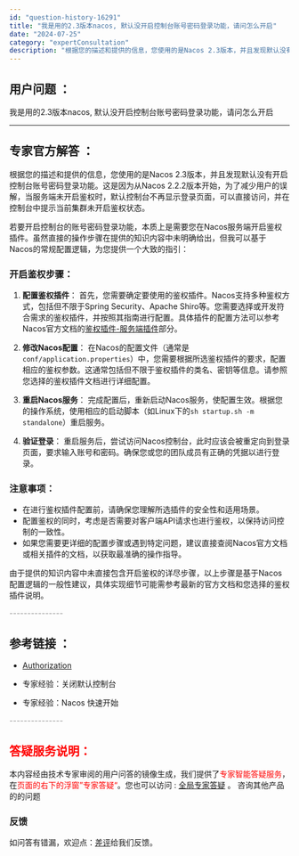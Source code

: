 ```yaml
---
id: "question-history-16291"
title: "我是用的2.3版本nacos, 默认没开启控制台账号密码登录功能，请问怎么开启"
date: "2024-07-25"
category: "expertConsultation"
description: "根据您的描述和提供的信息，您使用的是Nacos 2.3版本，并且发现默认没有开启控制台账号密码登录功能。这是因为从Nacos 2.2.2版本开始，为了减少用户的误解，当服务端未开启鉴权时，默认控制台不再显示登录页面，可以直接访问，并在控制台中提示当前集群未开启鉴权状态。若要开启控制台的账号密码登录功"
---
```


## 用户问题 ： 
 我是用的2.3版本nacos, 默认没开启控制台账号密码登录功能，请问怎么开启  

---------------
## 专家官方解答 ：

根据您的描述和提供的信息，您使用的是Nacos 2.3版本，并且发现默认没有开启控制台账号密码登录功能。这是因为从Nacos 2.2.2版本开始，为了减少用户的误解，当服务端未开启鉴权时，默认控制台不再显示登录页面，可以直接访问，并在控制台中提示当前集群未开启鉴权状态。

若要开启控制台的账号密码登录功能，本质上是需要您在Nacos服务端开启鉴权插件。虽然直接的操作步骤在提供的知识内容中未明确给出，但我可以基于Nacos的常规配置逻辑，为您提供一个大致的指引：

### 开启鉴权步骤：

1. **配置鉴权插件**：
   首先，您需要确定要使用的鉴权插件。Nacos支持多种鉴权方式，包括但不限于Spring Security、Apache Shiro等。您需要选择或开发符合需求的鉴权插件，并按照其指南进行配置。具体插件的配置方法可以参考Nacos官方文档的[鉴权插件-服务端插件](../../plugin/auth-plugin.md)部分。

2. **修改Nacos配置**：
   在Nacos的配置文件（通常是`conf/application.properties`）中，您需要根据所选鉴权插件的要求，配置相应的鉴权参数。这通常包括但不限于鉴权插件的类名、密钥等信息。请参照您选择的鉴权插件文档进行详细配置。

3. **重启Nacos服务**：
   完成配置后，重新启动Nacos服务，使配置生效。根据您的操作系统，使用相应的启动脚本（如Linux下的`sh startup.sh -m standalone`）重启服务。

4. **验证登录**：
   重启服务后，尝试访问Nacos控制台，此时应该会被重定向到登录页面，要求输入账号和密码。确保您或您的团队成员有正确的凭据以进行登录。

### 注意事项：
- 在进行鉴权插件配置前，请确保您理解所选插件的安全性和适用场景。
- 配置鉴权的同时，考虑是否需要对客户端API请求也进行鉴权，以保持访问控制的一致性。
- 如果您需要更详细的配置步骤或遇到特定问题，建议直接查阅Nacos官方文档或相关插件的文档，以获取最准确的操作指导。

由于提供的知识内容中未直接包含开启鉴权的详尽步骤，以上步骤是基于Nacos配置逻辑的一般性建议，具体实现细节可能需参考最新的官方文档和您选择的鉴权插件说明。


<font color="#949494">---------------</font> 


## 参考链接 ：

* [Authorization](https://nacos.io/docs/latest/guide/user/auth)
 
 * 专家经验：关闭默认控制台 
 
 * 专家经验：Nacos 快速开始 


 <font color="#949494">---------------</font> 
 


## <font color="#FF0000">答疑服务说明：</font> 

本内容经由技术专家审阅的用户问答的镜像生成，我们提供了<font color="#FF0000">专家智能答疑服务</font>，在<font color="#FF0000">页面的右下的浮窗”专家答疑“</font>。您也可以访问 : [全局专家答疑](https://answer.opensource.alibaba.com/docs/intro) 。 咨询其他产品的的问题

### 反馈
如问答有错漏，欢迎点：[差评](https://ai.nacos.io/user/feedbackByEnhancerGradePOJOID?enhancerGradePOJOId=16304)给我们反馈。
